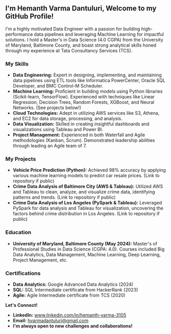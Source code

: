 ## I'm Hemanth Varma Dantuluri, Welcome to my GitHub Profile!

I'm a highly motivated Data Engineer with a passion for building high-performance data pipelines and leveraging Machine Learning for impactful solutions. I hold a Master's in Data Science (4.0 CGPA) from the University of Maryland, Baltimore County, and boast strong analytical skills honed through my experience at Tata Consultancy Services (TCS).

### My Skills

- **Data Engineering:** Expert in designing, implementing, and maintaining data pipelines using ETL tools like Informatica PowerCenter, Oracle SQL Developer, and BMC Control-M Scheduler.
- **Machine Learning:** Proficient in building models using Python libraries (Scikit-learn, TensorFlow). Experienced with techniques like Linear Regression, Decision Trees, Random Forests, XGBoost, and Neural Networks. (See projects below!)
- **Cloud Technologies:** Adept in utilizing AWS services like S3, Athena, and EC2 for data storage, processing, and analysis.
- **Data Visualization:** Skilled in creating insightful dashboards and visualizations using Tableau and Power BI.
- **Project Management:** Experienced in both Waterfall and Agile methodologies (Kanban, Scrum). Demonstrated leadership abilities through leading an Agile team of 7.

### My Projects

- **Vehicle Price Prediction (Python):** Achieved 98% accuracy by applying various machine learning models to predict car resale prices. (Link to repository if public)
- **Crime Data Analysis of Baltimore City (AWS & Tableau):** Utilized AWS and Tableau to clean, analyze, and visualize crime data, identifying patterns and trends. (Link to repository if public)
- **Crime Data Analysis of Los Angeles (PySpark & Tableau):** Leveraged PySpark for data analysis and Tableau for visualization, uncovering the factors behind crime distribution in Los Angeles. (Link to repository if public)

### Education
- **University of Maryland, Baltimore County (May 2024):** Master's of Professional Studies in Data Science (CGPA: 4.0). Courses included Big Data Analytics, Data Management, Machine Learning, Deep Learning, Project Management, etc.

### Certifications
- **Data Analytics:** Google Advanced Data Analytics (2024)
- **SQL:** SQL Intermediate certificate from HackerRank (2023)
- **Agile:** Agile Intermediate certificate from TCS (2020)

**Let's Connect!**

- **LinkedIn:** www.linkedin.com/in/hemanth-varma-3105
- **Email:** hvarmadantuluri@gmail.com
- **I'm always open to new challenges and collaborations!**
